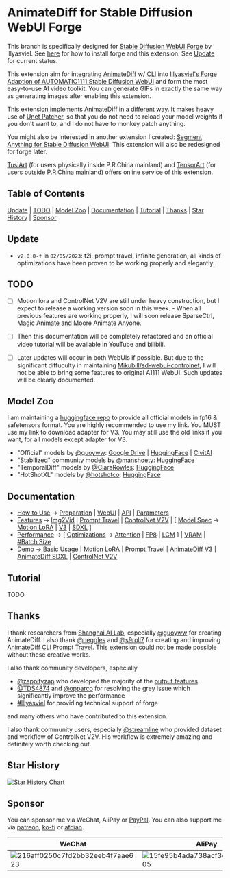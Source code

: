 # AnimateDiff for Stable Diffusion WebUI Forge
This branch is specifically designed for [Stable Diffusion WebUI Forge](https://github.com/lllyasviel/stable-diffusion-webui-forge) by lllyasviel. See [here](docs/how-to-use.md#preparation) for how to install forge and this extension. See [Update](#update) for current status.


This extension aim for integrating [AnimateDiff](https://github.com/guoyww/AnimateDiff/) w/ [CLI](https://github.com/s9roll7/animatediff-cli-prompt-travel) into [lllyasviel's Forge Adaption of AUTOMATIC1111 Stable Diffusion WebUI](https://github.com/lllyasviel/stable-diffusion-webui-forge) and form the most easy-to-use AI video toolkit. You can generate GIFs in exactly the same way as generating images after enabling this extension.

This extension implements AnimateDiff in a different way. It makes heavy use of [Unet Patcher](https://github.com/lllyasviel/stable-diffusion-webui-forge?tab=readme-ov-file#unet-patcher), so that you do not need to reload your model weights if you don't want to, and I do not have to monkey patch anything.

You might also be interested in another extension I created: [Segment Anything for Stable Diffusion WebUI](https://github.com/continue-revolution/sd-webui-segment-anything). This extension will also be redesigned for forge later.


[TusiArt](https://tusiart.com/) (for users physically inside P.R.China mainland) and [TensorArt](https://tusiart.com/) (for users outside P.R.China mainland) offers online service of this extension.


## Table of Contents
[Update](#update) | [TODO](#todo) | [Model Zoo](#model-zoo) | [Documentation](#documentation) | [Tutorial](#tutorial) | [Thanks](#thanks) | [Star History](#star-history) | [Sponsor](#sponsor)


## Update
- `v2.0.0-f` in `02/05/2023`: t2i, prompt travel, infinite generation, all kinds of optimizations have been proven to be working properly and elegantly.


## TODO
- [ ] Motion lora and ControlNet V2V are still under heavy construction, but I expect to release a working version soon in this week. - When all previous features are working properly, I will soon release SparseCtrl, Magic Animate and Moore Animate Anyone. 
- [ ] Then this documentation will be completely refactored and an official video tutorial will be available in YouTube and bilibili.
- [ ] Later updates will occur in both WebUIs if possible. But due to the significant diffuculty in maintaining [Mikubill/sd-webui-controlnet](https://github.com/Mikubill/sd-webui-controlnet), I will not be able to bring some features to original A1111 WebUI. Such updates will be clearly documented.


## Model Zoo
I am maintaining a [huggingface repo](https://huggingface.co/conrevo/AnimateDiff-A1111/tree/main) to provide all official models in fp16 & safetensors format. You are highly recommended to use my link. You MUST use my link to download adapter for V3. You may still use the old links if you want, for all models except adapter for V3.

- "Official" models by [@guoyww](https://github.com/guoyww): [Google Drive](https://drive.google.com/drive/folders/1EqLC65eR1-W-sGD0Im7fkED6c8GkiNFI) | [HuggingFace](https://huggingface.co/guoyww/animatediff/tree/main) | [CivitAI](https://civitai.com/models/108836)
- "Stabilized" community models by [@manshoety](https://huggingface.co/manshoety): [HuggingFace](https://huggingface.co/manshoety/AD_Stabilized_Motion/tree/main)
- "TemporalDiff" models by [@CiaraRowles](https://huggingface.co/CiaraRowles): [HuggingFace](https://huggingface.co/CiaraRowles/TemporalDiff/tree/main)
- "HotShotXL" models by [@hotshotco](https://huggingface.co/hotshotco/): [HuggingFace](https://huggingface.co/hotshotco/Hotshot-XL/tree/main)


## Documentation
- [How to Use](docs/how-to-use.md) -> [Preparation](docs/how-to-use.md#preparation) | [WebUI](docs/how-to-use.md#webui) | [API](docs/how-to-use.md#api) | [Parameters](docs/how-to-use.md#parameters)
- [Features](docs/features.md) -> [Img2Vid](docs/features.md#img2vid) | [Prompt Travel](docs/features.md#prompt-travel) | [ControlNet V2V](docs/features.md#controlnet-v2v) | [ [Model Spec](docs/features.md#model-spec) -> [Motion LoRA](docs/features.md#motion-lora) | [V3](docs/features.md#v3) | [SDXL](docs/features.md#sdxl) ]
- [Performance](docs/performance.md) -> [ [Optimizations](docs/performance.md#optimizations) -> [Attention](docs/performance.md#attention) | [FP8](docs/performance.md#fp8) | [LCM](docs/performance.md#lcm) ] | [VRAM](docs/performance.md#vram) | [#Batch Size](docs/performance.md#batch-size)
- [Demo](docs/demo.md) -> [Basic Usage](docs/demo.md#basic-usage) | [Motion LoRA](docs/demo.md#motion-lora) | [Prompt Travel](docs/demo.md#prompt-travel) | [AnimateDiff V3](docs/demo.md#animatediff-v3) | [AnimateDiff SDXL](docs/demo.md#animatediff-sdxl) | [ControlNet V2V](docs/demo.md#controlnet-v2v)


## Tutorial 
TODO


## Thanks
I thank researchers from [Shanghai AI Lab](https://www.shlab.org.cn/), especially [@guoyww](https://github.com/guoyww) for creating AnimateDiff. I also thank [@neggles](https://github.com/neggles) and [@s9roll7](https://github.com/s9roll7) for creating and improving [AnimateDiff CLI Prompt Travel](https://github.com/s9roll7/animatediff-cli-prompt-travel). This extension could not be made possible without these creative works.

I also thank community developers, especially
- [@zappityzap](https://github.com/zappityzap) who developed the majority of the [output features](https://github.com/continue-revolution/sd-webui-animatediff/blob/master/scripts/animatediff_output.py)
- [@TDS4874](https://github.com/TDS4874) and [@opparco](https://github.com/opparco) for resolving the grey issue which significantly improve the performance
- [#lllyasviel](https://github.com/lllyasviel) for providing technical support of forge

and many others who have contributed to this extension.

I also thank community users, especially [@streamline](https://twitter.com/kaizirod) who provided dataset and workflow of ControlNet V2V. His workflow is extremely amazing and definitely worth checking out.


## Star History
<a href="https://star-history.com/#continue-revolution/sd-webui-animatediff&Date">
  <picture>
    <source media="(prefers-color-scheme: dark)" srcset="https://api.star-history.com/svg?repos=continue-revolution/sd-webui-animatediff&type=Date&theme=dark" />
    <source media="(prefers-color-scheme: light)" srcset="https://api.star-history.com/svg?repos=continue-revolution/sd-webui-animatediff&type=Date" />
    <img alt="Star History Chart" src="https://api.star-history.com/svg?repos=continue-revolution/sd-webui-animatediff&type=Date" />
  </picture>
</a>


## Sponsor
You can sponsor me via WeChat, AliPay or [PayPal](https://paypal.me/conrevo). You can also support me via [patreon](https://www.patreon.com/conrevo), [ko-fi](https://ko-fi.com/conrevo) or [afdian](https://afdian.net/a/conrevo).

| WeChat | AliPay | PayPal |
| --- | --- | --- |
| ![216aff0250c7fd2bb32eeb4f7aae623](https://user-images.githubusercontent.com/63914308/232824466-21051be9-76ce-4862-bb0d-a431c186fce1.jpg) | ![15fe95b4ada738acf3e44c1d45a1805](https://user-images.githubusercontent.com/63914308/232824545-fb108600-729d-4204-8bec-4fd5cc8a14ec.jpg) | ![IMG_1419_](https://github.com/continue-revolution/sd-webui-animatediff/assets/63914308/eaa7b114-a2e6-4ecc-a29f-253ace06d1ea) |
